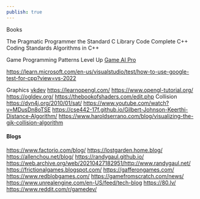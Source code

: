 ```yaml
---
publish: true
---
```



Books

The Pragmatic Programmer
the Standard C Library
Code Complete
C++ Coding Standards
Algorithms in C++

Game Programming Patterns
Level Up
[Game AI Pro](https://www.gameaipro.com/)




https://learn.microsoft.com/en-us/visualstudio/test/how-to-use-google-test-for-cpp?view=vs-2022



Graphics
[vkdev](https://vkguide.dev/)
https://learnopengl.com/
https://www.opengl-tutorial.org/
https://ogldev.org/
https://thebookofshaders.com/edit.php
Collision
https://dyn4j.org/2010/01/sat/
https://www.youtube.com/watch?v=MDusDn8oTSE
https://cse442-17f.github.io/Gilbert-Johnson-Keerthi-Distance-Algorithm/
https://www.haroldserrano.com/blog/visualizing-the-gjk-collision-algorithm


#### Blogs
https://www.factorio.com/blog/
https://lostgarden.home.blog/
https://allenchou.net/blog/
https://randygaul.github.io/
https://web.archive.org/web/20210427182951/http://www.randygaul.net/
https://frictionalgames.blogspot.com/
https://gafferongames.com/
https://www.redblobgames.com/
https://gamefromscratch.com/news/
https://www.unrealengine.com/en-US/feed/tech-blog
https://80.lv/
https://www.reddit.com/r/gamedev/







